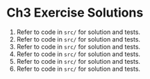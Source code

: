 # Ch3 Exercise Solutions
1. Refer to code in `src/` for solution and tests.
2. Refer to code in `src/` for solution and tests.
3. Refer to code in `src/` for solution and tests.
4. Refer to code in `src/` for solution and tests.
5. Refer to code in `src/` for solution and tests.
6. Refer to code in `src/` for solution and tests.

